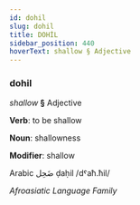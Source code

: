 ```yaml
---
id: dohil
slug: dohil
title: DOHİL
sidebar_position: 440
hoverText: shallow § Adjective
---
```


### dohil

*shallow* **§** Adjective

**Verb**: to be shallow

**Noun**: shallowness

**Modifier**: shallow

Arabic ضَحِل ḍaḥil /dˤaħ.ħil/

*Afroasiatic Language Family*